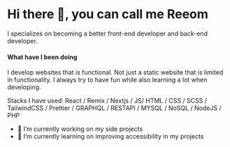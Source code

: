 # Hi there 👋, you can call me Reeom

I specializes on becoming a better front-end developer and back-end developer.

#### What have I been doing

I develop websites that is functional. Not just a static website that is limited in functionality. I always try to have fun while also learning a lot when developing.

Stacks I have used: React / Remix / Nextjs / JS/ HTML / CSS / SCSS / TailwindCSS / Prettier / GRAPHQL / RESTAPI / MYSQL / NoSQL / NodeJS / PHP

- 🔭 I’m currently working on my side projects
- 🌱 I’m currently learning on improving accessibility in my projects
